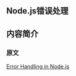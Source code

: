 Node.js错误处理---## 内容简介###  原文[Error Handling in Node.js](https://www.joyent.com/developers/node/design/errors)